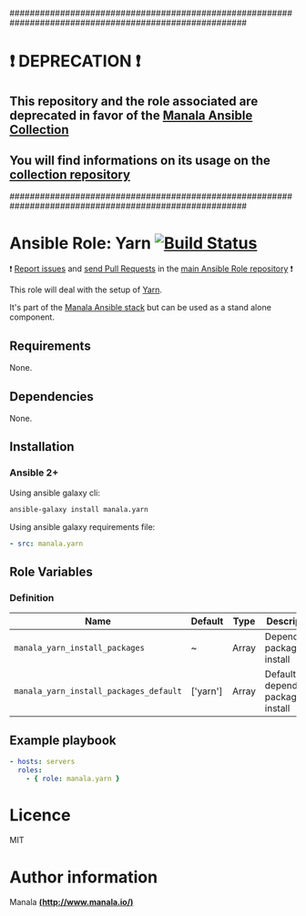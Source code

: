#######################################################################################################

# :exclamation: DEPRECATION :exclamation:

## This repository and the role associated are deprecated in favor of the [Manala Ansible Collection](https://galaxy.ansible.com/manala/roles)

## You will find informations on its usage on the [collection repository](https://github.com/manala/ansible-roles)

#######################################################################################################

# Ansible Role: Yarn [![Build Status](https://travis-ci.org/manala/ansible-role-yarn.svg?branch=master)](https://travis-ci.org/manala/ansible-role-yarn)

:exclamation: [Report issues](https://github.com/manala/ansible-roles/issues) and [send Pull Requests](https://github.com/manala/ansible-roles/pulls) in the [main Ansible Role repository](https://github.com/manala/ansible-roles) :exclamation:

This role will deal with the setup of [Yarn](https://yarnpkg.com/).

It's part of the [Manala Ansible stack](http://www.manala.io) but can be used as a stand alone component.

## Requirements

None.

## Dependencies

None.

## Installation

### Ansible 2+

Using ansible galaxy cli:

```bash
ansible-galaxy install manala.yarn
```

Using ansible galaxy requirements file:

```yaml
- src: manala.yarn
```

## Role Variables

### Definition

| Name                                   | Default  | Type  | Description                            |
| -------------------------------------- | -------- | ----- | -------------------------------------- |
| `manala_yarn_install_packages`         | ~        | Array | Dependency packages to install         |
| `manala_yarn_install_packages_default` | ['yarn'] | Array | Default dependency packages to install |

## Example playbook

```yaml
- hosts: servers
  roles:
    - { role: manala.yarn }
```

# Licence

MIT

# Author information

Manala [**(http://www.manala.io/)**](http://www.manala.io)

